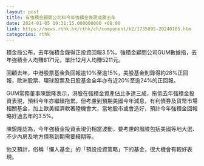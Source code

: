 ```yaml
---
layout: post
title: 有強積金顧問公司料今年強積金表現或勝去年
date: 2024-01-05 19:31:15.000000000 +08:00
link: https://news.rthk.hk/rthk/ch/component/k2/1735095-20240105.htm
categories: rthk
---
```


積金局公布，去年強積金錄得正投資回報3.5%。強積金顧問公司GUM數據指，去年強積金人均賺8171元，單計12月人均賺5211元。

回顧去年，中港股票基金負回報逾10%至逾15%，美股基金則錄得約28%正回報，歐洲股票、環球股票及日股基金全年亦有近20%至逾24%的正回報。

GUM常務董事陳銳隆表示，港股在強積金資產佔比多達三成，拖低去年強積金投資表現，預料今年亦繼續拖累。但考慮到預期美國今年減息，有利債券及貨幣市場相關基金，加上歐美經濟軟著陸機會大，當地股市或會造好，預計今年強積金回報略好過去年的3.5%。

陳銳隆認為，今年強積金投資表現仍相當波動，要考慮的風險包括美國等地大選、不少內房及地方債務到期需要續期等。

他又預計，俗稱「懶人基金」的「預設投資策略」下的基金，很大機會有較好表現。
